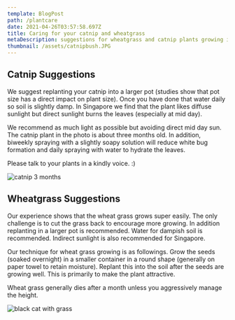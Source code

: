 ```yaml
---
template: BlogPost
path: /plantcare
date: 2021-04-26T03:57:58.697Z
title: Caring for your catnip and wheatgrass
metaDescription: suggestions for wheatgrass and catnip plants growing in singapore
thumbnail: /assets/catnipbush.JPG
---
```

## Catnip Suggestions

We suggest replanting your catnip into a larger pot (studies show that pot size has a  direct impact on plant size).  Once you have done that water daily so soil is slightly damp.  In Singapore we find that the plant likes diffuse sunlight but direct sunlight burns the leaves (especially at mid day).

We recommend as much light as possible but avoiding direct mid day sun.  The catnip plant in the photo is about three months old.  In addition, biweekly spraying with a slightly soapy solution will reduce white bug formation and daily spraying with water to hydrate the leaves.

Please talk to your plants in a kindly voice.  :)

![catnip 3 months](/assets/catnipbush.JPG "catnip at 3 months in age")

## Wheatgrass Suggestions

Our experience shows that the wheat grass grows super easily.  The only challenge is to cut the grass back to encourage more growing.  In addition replanting in a larger pot is recommended.  Water for dampish soil is recommended.  Indirect sunlight is also recommended for Singapore.

Our technique for wheat grass growing is as followings.  Grow the seeds (soaked overnight) in a smaller container in a round shape (generally on paper towel to retain moisture).  Replant this into the soil after the seeds are growing well.  This is primarily to make the plant attractive.

Wheat grass generally dies after a month unless you aggressively manage the height.

![black cat with grass](/assets/wheatg-blackcat.jpeg "Black cat nibbling on grass")
